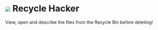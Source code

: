 # ![](https://winhack.rixthetyrunt.repl.co/store/recyc/icn.png?size=32) Recycle Hacker

View, open and describe the files from the Recycle Bin before deleting!